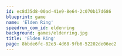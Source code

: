 ```yaml
---
id: ec8d35d8-00ad-41e9-8e64-2c070b17d686
blueprint: game
name: 'Elden Ring'
speedrun_com_id: eldenring
background: games/eldenring.jpg
title: 'Elden Ring'
page: 8bbde6fc-82e3-4d68-9fb6-52202de06ec2
---
```

